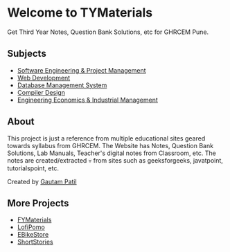 # Welcome to TYMaterials
Get Third Year Notes, Question Bank Solutions, etc for GHRCEM Pune.

## Subjects
- [Software Engineering & Project Management](sepm/index.md)
- [Web Development](WD/index.md)
- [Database Management System](dbms/index.md)
- [Compiler Design](cd/index.md)
- [Engineering Economics & Industrial Management](eeim/index.md)

## About 
This project is just a reference from multiple educational sites geared towards syllabus from GHRCEM. 
The Website has Notes, Question Bank Solutions, Lab Manuals, Teacher's digital notes from Classroom, etc. The notes are created/extracted :skull: from sites such as geeksforgeeks, javatpoint, tutorialspoint, etc.

Created by [Gautam Patil](https://gautampatil.tech)

## More Projects
- [FYMaterials](https://fymaterials.live)
- [LofiPomo](https://lofipomo.gautampatil11.repl.co)
- [EBikeStore](https://ebikestore.gautampatil.tech)
- [ShortStories](https://short-stories-webapp.vercel.app/)

